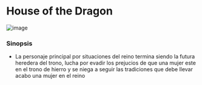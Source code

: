 # House of the Dragon
![image](https://images.reporteindigo.com/wp-content/uploads/2022/08/basto-solo-un-capitulo-hbo-renueva-house-of-the-dragon-para-una-segunda-temporada-agosto-2022-1024x576.jpg)

### Sinopsis 
 - La personaje principal por situaciones del reino termina siendo la futura heredera del trono, lucha por evadir los prejucios de que una mujer este en el trono de hierro y se niega a seguir las tradiciones que debe llevar acabo una mujer en el reino 